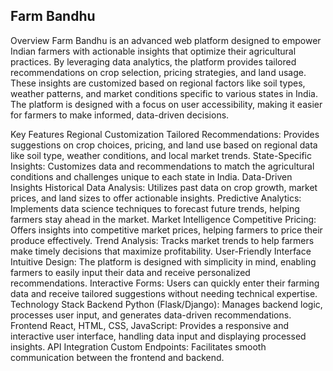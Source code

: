 <h2>Farm Bandhu</h2>
Overview
Farm Bandhu is an advanced web platform designed to empower Indian farmers with actionable insights that optimize their agricultural practices. By leveraging data analytics, the platform provides tailored recommendations on crop selection, pricing strategies, and land usage. These insights are customized based on regional factors like soil types, weather patterns, and market conditions specific to various states in India. The platform is designed with a focus on user accessibility, making it easier for farmers to make informed, data-driven decisions.

Key Features
Regional Customization
Tailored Recommendations: Provides suggestions on crop choices, pricing, and land use based on regional data like soil type, weather conditions, and local market trends.
State-Specific Insights: Customizes data and recommendations to match the agricultural conditions and challenges unique to each state in India.
Data-Driven Insights
Historical Data Analysis: Utilizes past data on crop growth, market prices, and land sizes to offer actionable insights.
Predictive Analytics: Implements data science techniques to forecast future trends, helping farmers stay ahead in the market.
Market Intelligence
Competitive Pricing: Offers insights into competitive market prices, helping farmers to price their produce effectively.
Trend Analysis: Tracks market trends to help farmers make timely decisions that maximize profitability.
User-Friendly Interface
Intuitive Design: The platform is designed with simplicity in mind, enabling farmers to easily input their data and receive personalized recommendations.
Interactive Forms: Users can quickly enter their farming data and receive tailored suggestions without needing technical expertise.
Technology Stack
Backend
Python (Flask/Django): Manages backend logic, processes user input, and generates data-driven recommendations.
Frontend
React, HTML, CSS, JavaScript: Provides a responsive and interactive user interface, handling data input and displaying processed insights.
API Integration
Custom Endpoints: Facilitates smooth communication between the frontend and backend.